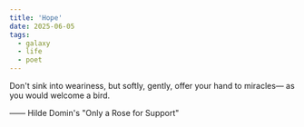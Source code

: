 ```yaml
---
title: 'Hope'
date: 2025-06-05
tags:
  - galaxy
  - life
  - poet
---
```


Don't sink into weariness,
but softly, gently,
offer your hand to miracles—
as you would welcome a bird. 
  
—— Hilde Domin's "Only a Rose for Support"
